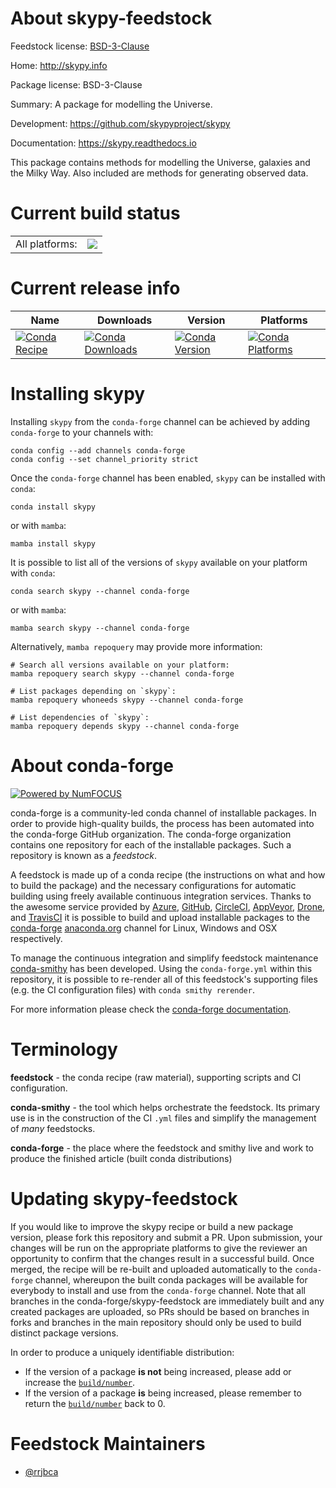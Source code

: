 About skypy-feedstock
=====================

Feedstock license: [BSD-3-Clause](https://github.com/conda-forge/skypy-feedstock/blob/main/LICENSE.txt)

Home: http://skypy.info

Package license: BSD-3-Clause

Summary: A package for modelling the Universe.

Development: https://github.com/skypyproject/skypy

Documentation: https://skypy.readthedocs.io

This package contains methods for modelling the Universe, galaxies and the
Milky Way. Also included are methods for generating observed data.


Current build status
====================


<table><tr><td>All platforms:</td>
    <td>
      <a href="https://dev.azure.com/conda-forge/feedstock-builds/_build/latest?definitionId=10514&branchName=main">
        <img src="https://dev.azure.com/conda-forge/feedstock-builds/_apis/build/status/skypy-feedstock?branchName=main">
      </a>
    </td>
  </tr>
</table>

Current release info
====================

| Name | Downloads | Version | Platforms |
| --- | --- | --- | --- |
| [![Conda Recipe](https://img.shields.io/badge/recipe-skypy-green.svg)](https://anaconda.org/conda-forge/skypy) | [![Conda Downloads](https://img.shields.io/conda/dn/conda-forge/skypy.svg)](https://anaconda.org/conda-forge/skypy) | [![Conda Version](https://img.shields.io/conda/vn/conda-forge/skypy.svg)](https://anaconda.org/conda-forge/skypy) | [![Conda Platforms](https://img.shields.io/conda/pn/conda-forge/skypy.svg)](https://anaconda.org/conda-forge/skypy) |

Installing skypy
================

Installing `skypy` from the `conda-forge` channel can be achieved by adding `conda-forge` to your channels with:

```
conda config --add channels conda-forge
conda config --set channel_priority strict
```

Once the `conda-forge` channel has been enabled, `skypy` can be installed with `conda`:

```
conda install skypy
```

or with `mamba`:

```
mamba install skypy
```

It is possible to list all of the versions of `skypy` available on your platform with `conda`:

```
conda search skypy --channel conda-forge
```

or with `mamba`:

```
mamba search skypy --channel conda-forge
```

Alternatively, `mamba repoquery` may provide more information:

```
# Search all versions available on your platform:
mamba repoquery search skypy --channel conda-forge

# List packages depending on `skypy`:
mamba repoquery whoneeds skypy --channel conda-forge

# List dependencies of `skypy`:
mamba repoquery depends skypy --channel conda-forge
```


About conda-forge
=================

[![Powered by
NumFOCUS](https://img.shields.io/badge/powered%20by-NumFOCUS-orange.svg?style=flat&colorA=E1523D&colorB=007D8A)](https://numfocus.org)

conda-forge is a community-led conda channel of installable packages.
In order to provide high-quality builds, the process has been automated into the
conda-forge GitHub organization. The conda-forge organization contains one repository
for each of the installable packages. Such a repository is known as a *feedstock*.

A feedstock is made up of a conda recipe (the instructions on what and how to build
the package) and the necessary configurations for automatic building using freely
available continuous integration services. Thanks to the awesome service provided by
[Azure](https://azure.microsoft.com/en-us/services/devops/), [GitHub](https://github.com/),
[CircleCI](https://circleci.com/), [AppVeyor](https://www.appveyor.com/),
[Drone](https://cloud.drone.io/welcome), and [TravisCI](https://travis-ci.com/)
it is possible to build and upload installable packages to the
[conda-forge](https://anaconda.org/conda-forge) [anaconda.org](https://anaconda.org/)
channel for Linux, Windows and OSX respectively.

To manage the continuous integration and simplify feedstock maintenance
[conda-smithy](https://github.com/conda-forge/conda-smithy) has been developed.
Using the ``conda-forge.yml`` within this repository, it is possible to re-render all of
this feedstock's supporting files (e.g. the CI configuration files) with ``conda smithy rerender``.

For more information please check the [conda-forge documentation](https://conda-forge.org/docs/).

Terminology
===========

**feedstock** - the conda recipe (raw material), supporting scripts and CI configuration.

**conda-smithy** - the tool which helps orchestrate the feedstock.
                   Its primary use is in the construction of the CI ``.yml`` files
                   and simplify the management of *many* feedstocks.

**conda-forge** - the place where the feedstock and smithy live and work to
                  produce the finished article (built conda distributions)


Updating skypy-feedstock
========================

If you would like to improve the skypy recipe or build a new
package version, please fork this repository and submit a PR. Upon submission,
your changes will be run on the appropriate platforms to give the reviewer an
opportunity to confirm that the changes result in a successful build. Once
merged, the recipe will be re-built and uploaded automatically to the
`conda-forge` channel, whereupon the built conda packages will be available for
everybody to install and use from the `conda-forge` channel.
Note that all branches in the conda-forge/skypy-feedstock are
immediately built and any created packages are uploaded, so PRs should be based
on branches in forks and branches in the main repository should only be used to
build distinct package versions.

In order to produce a uniquely identifiable distribution:
 * If the version of a package **is not** being increased, please add or increase
   the [``build/number``](https://docs.conda.io/projects/conda-build/en/latest/resources/define-metadata.html#build-number-and-string).
 * If the version of a package **is** being increased, please remember to return
   the [``build/number``](https://docs.conda.io/projects/conda-build/en/latest/resources/define-metadata.html#build-number-and-string)
   back to 0.

Feedstock Maintainers
=====================

* [@rrjbca](https://github.com/rrjbca/)

